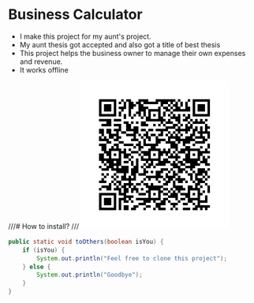 # Business Calculator

- I make this project for my aunt's project.
- My aunt thesis got accepted and also got a title of best thesis
- This project helps the business owner to manage their own expenses and revenue.
- It works offline

///# How to install?
///  ![qr_code](https://github.com/usernameNiD4niel/BusinessCalculator/blob/main/app/src/main/res/drawable/frame.png)

```java 
public static void toOthers(boolean isYou) {
    if (isYou) {
        System.out.println("Feel free to clone this project");
    } else {
        System.out.println("Goodbye");
    }
}
